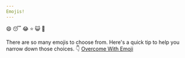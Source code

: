 ```yaml
---
Emojis!
---
```

:smile:
:sleeping:
:joy:
:star:
:smiley_cat:
:shit:

There are so many emojis to choose from. Here's a quick tip to help you narrow down those choices.
:point_down:
[Overcome With Emoji](https://www.nytimes.com/2018/05/03/technology/personaltech/overcome-with-emoji.html?rref=collection%2Fsectioncollection%2Fpersonaltech)
